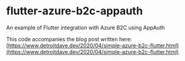 # flutter-azure-b2c-appauth
An example of Flutter integration with Azure B2C using AppAuth

This code accompanies the blog post written here: [https://www.detroitdave.dev/2020/04/simple-azure-b2c-flutter.html](https://www.detroitdave.dev/2020/04/simple-azure-b2c-flutter.html)
